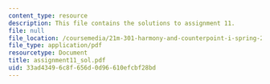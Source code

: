 ```yaml
---
content_type: resource
description: This file contains the solutions to assignment 11.
file: null
file_location: /coursemedia/21m-301-harmony-and-counterpoint-i-spring-2005/33ad43496c8f656d0d96610efcbf28bd_assignment11_sol.pdf
file_type: application/pdf
resourcetype: Document
title: assignment11_sol.pdf
uid: 33ad4349-6c8f-656d-0d96-610efcbf28bd
---
```

